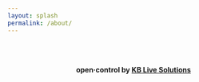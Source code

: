 ```yaml
---
layout: splash
permalink: /about/
---
```

<br>
<br>
<p align=center><b>open·control by <a href="https://kblivesolutions.com/en">KB Live Solutions</a></b>